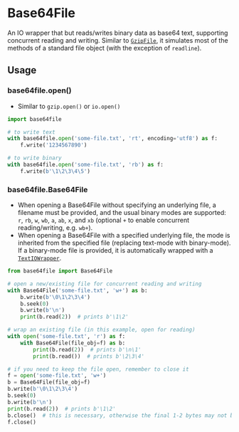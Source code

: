 # Base64File

An IO wrapper that but reads/writes binary data as base64 text, supporting concurrent reading and writing. Similar
to [`GzipFile`](https://docs.python.org/3/library/gzip.html#gzip.GzipFile), it simulates most of the methods of a
standard file object (with the exception of `readline`).

## Usage

### base64file.open()

* Similar to `gzip.open()` or `io.open()`

```python
import base64file

# to write text
with base64file.open('some-file.txt', 'rt', encoding='utf8') as f:
    f.write('1234567890')

# to write binary
with base64file.open('some-file.txt', 'rb') as f:
    f.write(b'\1\2\3\4\5')
```

### base64file.Base64File

* When opening a Base64File without specifying an underlying file, a filename must be provided, and the usual binary
  modes are supported: `r`, `rb`,  `w`,  `wb`, `a`, `ab`, `x`, and `xb` (optional `+` to enable concurrent
  reading/writing, e.g. `wb+`).
* When opening a Base64File with a specified underlying file, the mode is inherited from the specified file (replacing
  text-mode with binary-mode). If a binary-mode file is provided, it is automatically wrapped with
  a [`TextIOWrapper`](https://docs.python.org/3/library/io.html#io.TextIOWrapper).

```python
from base64file import Base64File

# open a new/existing file for concurrent reading and writing
with Base64File('some-file.txt', 'w+') as b:
    b.write(b'\0\1\2\3\4')
    b.seek(0)
    b.write(b'\n')
    print(b.read(2))  # prints b'\1\2'

# wrap an existing file (in this example, open for reading)
with open('some-file.txt', 'r') as f:
    with Base64File(file_obj=f) as b:
        print(b.read(2))  # prints b'\n\1'
        print(b.read())  # prints b'\2\3\4'

# if you need to keep the file open, remember to close it
f = open('some-file.txt', 'w+')
b = Base64File(file_obj=f)
b.write(b'\0\1\2\3\4')
b.seek(0)
b.write(b'\n')
print(b.read(2))  # prints b'\1\2'
b.close()  # this is necessary, otherwise the final 1-2 bytes may not be written
f.close()
```
